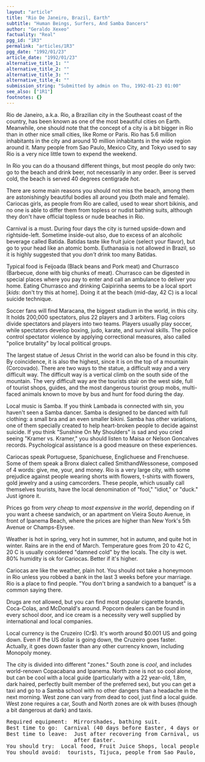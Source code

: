 ```yaml
---
layout: "article"
title: "Rio De Janeiro, Brazil, Earth"
subtitle: "Human Beings, Surfers, And Samba Dancers"
author: "Geraldo Xexeo"
factuality: "Real"
pgg_id: "1R3"
permalink: "articles/1R3"
pgg_date: "1992/01/23"
article_date: "1992/01/23"
alternative_title_1: ""
alternative_title_2: ""
alternative_title_3: ""
alternative_title_4: ""
submission_string: "Submitted by admin on Thu, 1992-01-23 01:00"
see_also: ["1R1"]
footnotes: {}
---
```

<div>
<p>Rio de Janeiro, a.k.a. Rio, a Brazilian city in the Southeast coast of the country, has been known as one of the most beautiful cities on Earth. Meanwhile, one should note that the concept of a city is a bit bigger in Rio than in other nice small cities, like Rome or Paris. Rio has 5.6 million inhabitants in the city and around 10 million inhabitants in the wide region around it. Many people from Sao Paulo, Mexico City, and Tokyo used to say Rio is a very nice little town to expend the weekend.</p>
<p>In Rio you can do a thousand different things, but most people do only two: go to the beach and drink beer, not necessarily in any order. Beer is served cold, the beach is served 40 degrees centigrade <em>hot</em>.</p>
<p>There are some main reasons you should not miss the beach, among them are astonishingly beautiful bodies all around you (both male and female). Cariocas girls, as people from Rio are called, used to wear short bikinis, and no one is able to differ them from topless or nudist bathing suits, although they don't have official topless or nude beaches in Rio.</p>
<p>Carnival is a must. During four days the city is turned upside-down and rightside-left. Sometime inside-out also, due to excess of an alcoholic beverage called Batida. Batidas taste like fruit juice (select your flavor), but go to your head like an atomic bomb. Euthanasia is not allowed in Brazil, so it is highly suggested that you <em>don't</em> drink too many Batidas.</p>
<p>Typical food is Feijoada (Black beans and Pork meat) and Churrasco (Barbecue, done with big chunks of meat). Churrasco can be digested in special places where you pay to enter and call an ambulance to deliver you home. Eating Churrasco and drinking Caipirinha seems to be a local sport [<em>kids</em>: don't try this at home]. Doing it at the beach (mid-day, 42 C) is a local suicide technique.</p>
<p>Soccer fans will find Maracana, the biggest stadium in the world, in this city. It holds 200,000 spectators, plus 22 players and 3 arbiters. Flag colors divide spectators and players into two teams. Players usually play soccer, while spectators develop boxing, judo, karate, and survival skills. The police control spectator violence by applying correctional measures, also called "police brutality" by local political groups.</p>
<p>The largest statue of Jesus Christ in the world can also be found in this city. By coincidence, it is also the highest, since it is on the top of a mountain (Corcovado). There are two ways to the statue, a difficult way and a very difficult way. The difficult way is a vertical climb on the south side of the mountain. The very difficult way are the tourists stair on the west side, full of tourist shops, guides, and the most dangerous tourist group mobs, multi-faced animals known to move by bus and hunt for food during the day.</p>
<p>Local music is Samba. If you think Lambada is connected with sin, you haven't seen a Samba dancer. Samba is designed to be danced with full clothing: a small bra and an even smaller bikini. Samba has other variations, one of them specially created to help heart-broken people to decide against suicide. If you think "Sunshine On My Shoulders" is sad and you cried seeing "Kramer vs. Kramer," you should listen to Maisa or Nelson Goncalves records. Psychological assistance is a good measure on these experiences.</p>
<p>Cariocas speak Portuguese, Spanichuese, Englichuese and Frenchuese. Some of them speak a Bronx dialect called SmithandWessonese, composed of 4 words: give, me, your, and money. Rio is a very large city, with some prejudice against people wearing shorts with flowers, t-shirts with flowers, gold jewelry and a using camcorders. These people, which usually call themselves tourists, have the local denomination of "fool," "idiot," or "duck." Just ignore it.</p>
<p>Prices go from <em>very cheap</em> to <em>most expensive in the world</em>, depending on if you want a cheese sandwich, or an apartment on Vieira Souto Avenue, in front of Ipanema Beach, where the prices are higher than New York's 5th Avenue or Champs-Elysee.</p>
<p>Weather is hot in spring, very hot in summer, hot in autumn, and quite hot in winter. Rains are in the end of March. Temperature goes from 20 to 42 C, 20 C is usually considered "damned cold" by the locals. The city is wet. 80% humidity is ok for Cariocas. Better if it's higher.</p>
<p>Cariocas are like the weather, plain hot. You should not take a honeymoon in Rio unless you robbed a bank in the last 3 weeks before your marriage. Rio is a place to find people. "You don't bring a sandwich to a banquet" is a common saying there.</p>
<p>Drugs are not allowed, but you can find most popular cigarette brands, Coca-Colas, and McDonald's around. Popcorn dealers can be found in every school door, and ice cream is a necessity very well supplied by international and local companies.</p>
<p>Local currency is the Cruzeiro (Cr$). It's worth around $0.001 US and going down. Even if the US dollar is going down, the Cruzeiro goes faster. Actually, it goes down faster than any other currency known, including Monopoly money.</p>
<p>The city is divided into different "zones." South zone is <em>cool</em>, and includes world-renown Copacabana and Ipanema. North zone is not so cool alone, but can be cool with a local guide (particularly with a 22 year-old, 1.8m, dark haired, perfectly built member of the preferred sex), but you can get a taxi and go to a Samba school with no other dangers than a headache in the next morning. West zone can vary from dead to cool, just find a local guide. West zone requires a car, South and North zones are ok with buses (though a bit dangerous at dark) and taxis.</p>
<pre>
Required equipment:  Mirrorshades, bathing suit.
Best time to go:  Carnival (40 days before Easter, 4 days or more duration)
Best time to leave:  Just after recovering from Carnival, usually 100+ days
                     after Easter.
You should try:  Local food, Fruit Juice Shops, local people, Ipanema Beach
You should avoid:  tourists, Tijuca, people from Sao Paulo, work
</pre>
</div>

